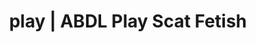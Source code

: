 ---
categories:
- Real Couples
- ABDL Play
- Roleplay Fantasies
- ASMR Erotica
- Immersive Erotica
image: /assets/images/1747714272914.jpg
layout: post
schema:
  description: Premium adult content featuring Scat Fetish, ABDL Play. High-quality
    artwork with sensual themes.
  keywords:
  - Real Couples
  - Virtual Sex
  - ABDL Play
  - Scat Fetish
  - Lingerie Art
  - Self-Pleasure
  - Queer Kinks
  name: 1747714272914 | Scat Fetish ABDL Play
  type: VisualArtwork
seo:
  description: Featured content with exclusive Scat Fetish, ABDL Play. HD images available.
  keywords: Scat Fetish, ABDL Play
  og_image: /assets/images/1747714272914.jpg
  schema_type: VisualArtwork
tags:
- '#play'
- Scat Fetish
- ABDL Play
title: play | ABDL Play Scat Fetish
---